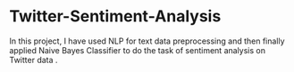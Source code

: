 # Twitter-Sentiment-Analysis
In this project, I have used NLP for text data preprocessing and then finally applied Naive Bayes Classifier to do the task of sentiment analysis on Twitter data . 
